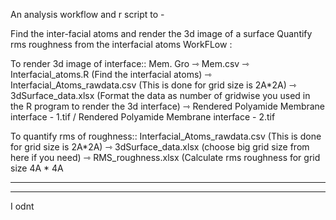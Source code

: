 An analysis workflow and r script to -

Find the inter-facial atoms and render the 3d image of a surface
Quantify rms roughness from the interfacial atoms
WorkFLow :

To render 3d image of interface:: Mem. Gro ⇾ Mem.csv ⇾ Interfacial_atoms.R (Find the interfacial atoms) ⇾ Interfacial_Atoms_rawdata.csv (This is done for grid size is 2A*2A) ⇾ 3dSurface_data.xlsx (Format the data as number of gridwise you used in the R program to render the 3d interface) ⇾ Rendered Polyamide Membrane interface - 1.tif / Rendered Polyamide Membrane interface - 2.tif

To quantify rms of roughness:: Interfacial_Atoms_rawdata.csv (This is done for grid size is 2A*2A) ⇾ 3dSurface_data.xlsx (choose big grid size from here if you need) ⇾ RMS_roughness.xlsx (Calculate rms roughness for grid size 4A * 4A


------------
--------------


I odnt
